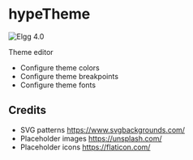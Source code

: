 hypeTheme
=========
![Elgg 4.0](https://img.shields.io/badge/Elgg-3.0-orange.svg?style=flat-square)

Theme editor

* Configure theme colors
* Configure theme breakpoints
* Configure theme fonts

## Credits

* SVG patterns https://www.svgbackgrounds.com/
* Placeholder images https://unsplash.com/
* Placeholder icons https://flaticon.com/

